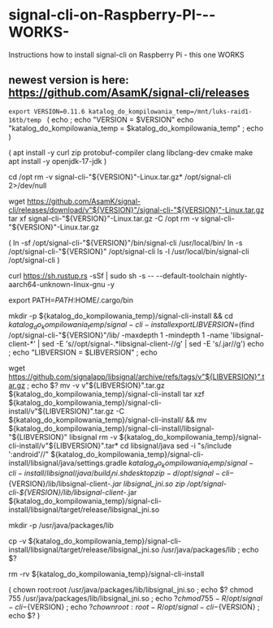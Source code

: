 # signal-cli-on-Raspberry-PI---WORKS-
Instructions how to install signal-cli on Raspberry Pi - this one WORKS


## newest version is here: https://github.com/AsamK/signal-cli/releases
``export VERSION=0.11.6
katalog_do_kompilowania_temp=/mnt/luks-raid1-16tb/temp
``
(
echo ; echo "VERSION = $VERSION" 
echo "katalog_do_kompilowania_temp = $katalog_do_kompilowania_temp" ; echo 
)

(
apt install -y curl zip protobuf-compiler clang libclang-dev cmake make
apt install -y openjdk-17-jdk
)

cd /opt
rm -v signal-cli-"${VERSION}"-Linux.tar.gz* /opt/signal-cli 2>/dev/null

wget https://github.com/AsamK/signal-cli/releases/download/v"${VERSION}"/signal-cli-"${VERSION}"-Linux.tar.gz
tar xf signal-cli-"${VERSION}"-Linux.tar.gz -C /opt
rm -v signal-cli-"${VERSION}"-Linux.tar.gz

(
ln -sf /opt/signal-cli-"${VERSION}"/bin/signal-cli /usr/local/bin/
ln -s /opt/signal-cli-"${VERSION}" /opt/signal-cli
ls -l /usr/local/bin/signal-cli /opt/signal-cli
)

curl https://sh.rustup.rs -sSf | sudo sh -s -- --default-toolchain nightly-aarch64-unknown-linux-gnu -y

export PATH=$PATH:$HOME/.cargo/bin

mkdir -p ${katalog_do_kompilowania_temp}/signal-cli-install && cd ${katalog_do_kompilowania_temp}/signal-cli-install
export LIBVERSION=$(find /opt/signal-cli-"${VERSION}"/lib/ -maxdepth 1 -mindepth 1 -name 'libsignal-client-*' | sed -E 's/\/opt\/signal-.*libsignal-client-//g' | sed -E 's/.jar//g')
echo ; echo "LIBVERSION = $LIBVERSION" ; echo 

wget https://github.com/signalapp/libsignal/archive/refs/tags/v"${LIBVERSION}".tar.gz ; echo $?
mv -v v"${LIBVERSION}".tar.gz ${katalog_do_kompilowania_temp}/signal-cli-install
tar xzf ${katalog_do_kompilowania_temp}/signal-cli-install/v"${LIBVERSION}".tar.gz -C ${katalog_do_kompilowania_temp}/signal-cli-install/ && mv ${katalog_do_kompilowania_temp}/signal-cli-install/libsignal-"${LIBVERSION}" libsignal
rm -v ${katalog_do_kompilowania_temp}/signal-cli-install/v"${LIBVERSION}".tar*
cd libsignal/java
sed -i "s/include ':android'//" ${katalog_do_kompilowania_temp}/signal-cli-install/libsignal/java/settings.gradle
${katalog_do_kompilowania_temp}/signal-cli-install/libsignal/java/build_jni.sh desktop
zip -d /opt/signal-cli-${VERSION}/lib/libsignal-client-*.jar libsignal_jni.so
zip /opt/signal-cli-${VERSION}/lib/libsignal-client-*.jar ${katalog_do_kompilowania_temp}/signal-cli-install/libsignal/target/release/libsignal_jni.so

mkdir -p /usr/java/packages/lib

cp -v ${katalog_do_kompilowania_temp}/signal-cli-install/libsignal/target/release/libsignal_jni.so /usr/java/packages/lib ; echo $?

rm -rv ${katalog_do_kompilowania_temp}/signal-cli-install


(
chown root:root /usr/java/packages/lib/libsignal_jni.so ; echo $?
chmod 755 /usr/java/packages/lib/libsignal_jni.so ; echo $?
chmod 755 -R /opt/signal-cli-${VERSION} ; echo $?
chown root:root -R /opt/signal-cli-${VERSION} ; echo $?
)

